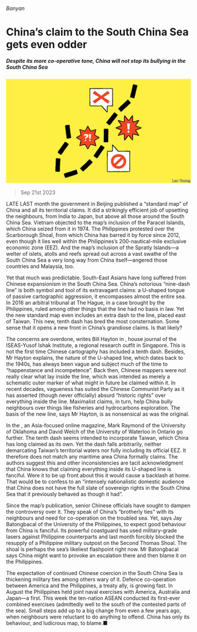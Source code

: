 ###### Banyan

# China’s claim to the South China Sea gets even odder 

##### Despite its more co-operative tone, China will not stop its bullying in the South China Sea 

![image](images/20230923_ASD002.jpg) 

> Sep 21st 2023 

LATE LAST month the government in Beijing published a “standard map” of China and all its territorial claims. It did a strikingly efficient job of upsetting the neighbours, from India to Japan, but above all those around the South China Sea. Vietnam objected to the map’s inclusion of the Paracel Islands, which China seized from it in 1974. The Philippines protested over the Scarborough Shoal, from which China has barred it by force since 2012, even though it lies well within the Philippines’s 200-nautical-mile exclusive economic zone (EEZ). And the map’s inclusion of the Spratly Islands—a welter of islets, atolls and reefs spread out across a vast swathe of the South China Sea a very long way from China itself—angered those countries and Malaysia, too.

Yet that much was predictable. South-East Asians have long suffered from Chinese expansionism in the South China Sea. China’s notorious “nine-dash line” is both symbol and tool of its extravagant claims: a U-shaped tongue of passive cartographic aggression, it encompasses almost the entire sea. In 2016 an arbitral tribunal at The Hague, in a case brought by the Philippines, ruled among other things that the line had no basis in law. Yet the new standard map even includes an extra dash to the line, placed east of Taiwan. This new, tenth dash has bred the most consternation. Some sense that it opens a new front in China’s grandiose claims. Is that likely?

The concerns are overdone, writes Bill Hayton in , house journal of the ISEAS-Yusof Ishak Institute, a regional research outfit in Singapore. This is not the first time Chinese cartography has included a tenth dash. Besides, Mr Hayton explains, the nature of the U-shaped line, which dates back to the 1940s, has always been vague and subject much of the time to “happenstance and incompetence”. Back then, Chinese mappers were not really clear what lay inside the line, which was intended as merely a schematic outer marker of what might in future be claimed within it. In recent decades, vagueness has suited the Chinese Communist Party as it has asserted (though never officially) absurd “historic rights” over everything inside the line. Maximalist claims, in turn, help China bully neighbours over things like fisheries and hydrocarbons exploration. The basis of the new line, says Mr Hayton, is as nonsensical as was the original. 

In the , an Asia-focused online magazine, Mark Raymond of the University of Oklahoma and David Welch of the University of Waterloo in Ontario go further. The tenth dash seems intended to incorporate Taiwan, which China has long claimed as its own. Yet the dash falls arbitrarily, neither demarcating Taiwan’s territorial waters nor fully including its official EEZ. It therefore does not match any maritime area China formally claims. The authors suggest this and other inconsistencies are tacit acknowledgment that China knows that claiming everything inside its U-shaped line is fanciful. Were it to be up front about this it would cause a backlash at home. That would be to confess to an “intensely nationalistic domestic audience that China does not have the full slate of sovereign rights in the South China Sea that it previously behaved as though it had”.

Since the map’s publication, senior Chinese officials have sought to dampen the controversy over it. They speak of China’s “brotherly ties” with its neighbours and need for co-operation on the troubled sea. Yet, says Jay Batongbacal of the University of the Philippines, to expect good behaviour from China is fanciful. Its powerful coastguard has used military-grade lasers against Philippine counterparts and last month forcibly blocked the resupply of a Philippine military outpost on the Second Thomas Shoal. The shoal is perhaps the sea’s likeliest flashpoint right now. Mr Batongbacal says China might want to provoke an escalation there and then blame it on the Philippines.

The expectation of continued Chinese coercion in the South China Sea is thickening military ties among others wary of it. Defence co-operation between America and the Philippines, a treaty ally, is growing fast. In August the Philippines held joint naval exercises with America, Australia and Japan—a first. This week the ten-nation ASEAN conducted its first-ever combined exercises (admittedly well to the south of the contested parts of the sea). Small steps add up to a big change from even a few years ago, when neighbours were reluctant to do anything to offend. China has only its behaviour, and ludicrous map, to blame.■





